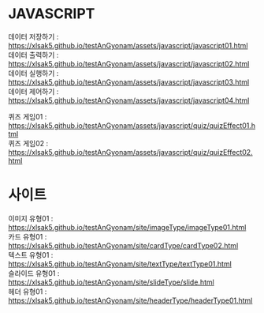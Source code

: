 
# JAVASCRIPT      
데이터 저장하기 : https://xlsak5.github.io/testAnGyonam/assets/javascript/javascript01.html      
데이터 출력하기 : https://xlsak5.github.io/testAnGyonam/assets/javascript/javascript02.html      
데이터 실행하기 : https://xlsak5.github.io/testAnGyonam/assets/javascript/javascript03.html      
데이터 제어하기 : https://xlsak5.github.io/testAnGyonam/assets/javascript/javascript04.html      

퀴즈 게임01 : https://xlsak5.github.io/testAnGyonam/assets/javascript/quiz/quizEffect01.html      
퀴즈 게임02 : https://xlsak5.github.io/testAnGyonam/assets/javascript/quiz/quizEffect02.html        

# 사이트     
이미지 유형01 : https://xlsak5.github.io/testAnGyonam/site/imageType/imageType01.html        
카드 유형01 : https://xlsak5.github.io/testAnGyonam/site/cardType/cardType02.html         
텍스트 유형01 : https://xlsak5.github.io/testAnGyonam/site/textType/textType01.html          
슬라이드 유형01 : https://xlsak5.github.io/testAnGyonam/site/slideType/slide.html             
헤더 유형01 : https://xlsak5.github.io/testAnGyonam/site/headerType/headerType01.html         

